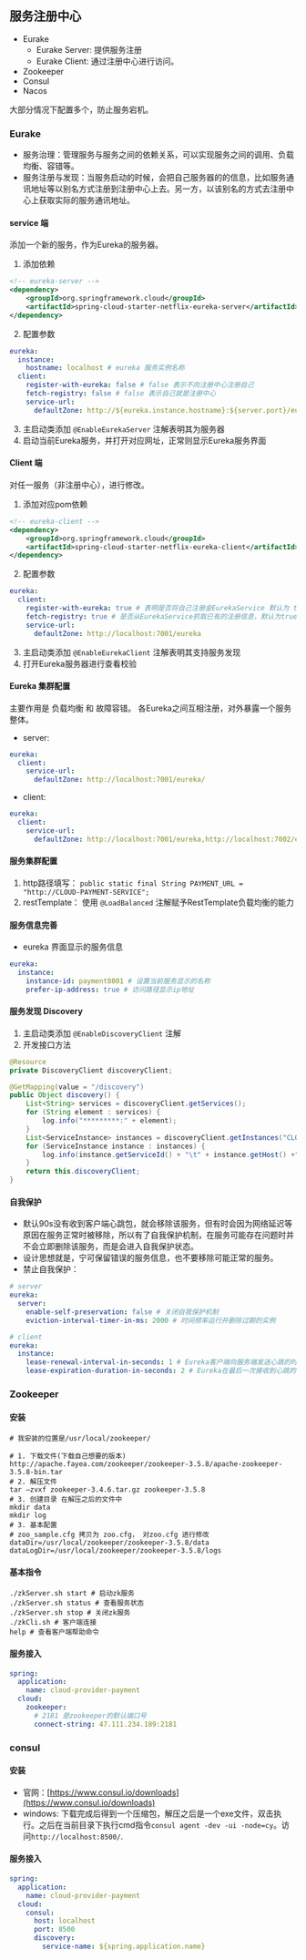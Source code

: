 ## 服务注册中心
- Eurake
    - Eurake Server: 提供服务注册
    - Eurake Client: 通过注册中心进行访问。
- Zookeeper
- Consul
- Nacos

大部分情况下配置多个，防止服务宕机。

### Eurake 

- 服务治理：管理服务与服务之间的依赖关系，可以实现服务之间的调用、负载均衡、容错等。
- 服务注册与发现：当服务启动的时候，会把自己服务器的的信息，比如服务通讯地址等以别名方式注册到注册中心上去。另一方，以该别名的方式去注册中心上获取实际的服务通讯地址。 

#### service 端

添加一个新的服务，作为Eureka的服务器。

1. 添加依赖
```xml
<!-- eureka-server -->
<dependency>
    <groupId>org.springframework.cloud</groupId>
    <artifactId>spring-cloud-starter-netflix-eureka-server</artifactId>
</dependency>
```
2. 配置参数
```yaml
eureka:
  instance:
    hostname: localhost # eureka 服务实例名称
  client:
    register-with-eureka: false # false 表示不向注册中心注册自己
    fetch-registry: false # false 表示自己就是注册中心
    service-url:
      defaultZone: http://${eureka.instance.hostname}:${server.port}/eureka/
```
3. 主启动类添加 `@EnableEurekaServer` 注解表明其为服务器
4. 启动当前Eureka服务，并打开对应网址，正常则显示Eureka服务界面

#### Client 端

对任一服务（非注册中心），进行修改。

1. 添加对应pom依赖
```xml
<!-- eureka-client -->
<dependency>
    <groupId>org.springframework.cloud</groupId>
    <artifactId>spring-cloud-starter-netflix-eureka-client</artifactId>
</dependency>
```
2. 配置参数
```yaml
eureka:
  client:
    register-with-eureka: true # 表明是否将自己注册金EurekaService 默认为 true
    fetch-registry: true # 是否从EurekaService抓取已有的注册信息，默认为true。单节点无所谓，集群必须设置为true才能配合ribbon使用负载均衡
    service-url:
      defaultZone: http://localhost:7001/eureka
```
3. 主启动类添加 `@EnableEurekaClient` 注解表明其支持服务发现
4. 打开Eureka服务器进行查看校验

#### Eureka 集群配置
主要作用是 负载均衡 和 故障容错。 
各Eureka之间互相注册，对外暴露一个服务整体。

- server:
```yaml
eureka:
  client:
    service-url:
      defaultZone: http://localhost:7001/eureka/
```
- client:
```yaml
eureka:
  client:
    service-url:
      defaultZone: http://localhost:7001/eureka,http://localhost:7002/eureka
```

#### 服务集群配置

1. http路径填写： `public static final String PAYMENT_URL = "http://CLOUD-PAYMENT-SERVICE";`
2. restTemplate： 使用 `@LoadBalanced` 注解赋予RestTemplate负载均衡的能力

#### 服务信息完善

- eureka 界面显示的服务信息
```yaml
eureka:
  instance:
    instance-id: payment8001 # 设置当前服务显示的名称
    prefer-ip-address: true # 访问路径显示ip地址
```

#### 服务发现 Discovery

1. 主启动类添加 `@EnableDiscoveryClient` 注解
2. 开发接口方法
```java
@Resource
private DiscoveryClient discoveryClient;

@GetMapping(value = "/discovery")
public Object discovery() {
    List<String> services = discoveryClient.getServices();
    for (String element : services) {
        log.info("*********:" + element);
    }
    List<ServiceInstance> instances = discoveryClient.getInstances("CLOUD-PAYMENT-SERVICE");
    for (ServiceInstance instance : instances) {
        log.info(instance.getServiceId() + "\t" + instance.getHost() +"\t" + instance.getPort() +"\t" + instance.getUri());
    }
    return this.discoveryClient;
}
```

#### 自我保护

- 默认90s没有收到客户端心跳包，就会移除该服务，但有时会因为网络延迟等原因在服务正常时被移除，所以有了自我保护机制，在服务可能存在问题时并不会立即删除该服务，而是会进入自我保护状态。
- 设计思想就是，宁可保留错误的服务信息，也不要移除可能正常的服务。
- 禁止自我保护：
```yaml
# server
eureka:
  server:
    enable-self-preservation: false # 关闭自我保护机制
    eviction-interval-timer-in-ms: 2000 # 时间频率运行并删除过期的实例

# client
eureka:
  instance:
    lease-renewal-interval-in-seconds: 1 # Eureka客户端向服务端发送心跳的时间间隔 默认为30s
    lease-expiration-duration-in-seconds: 2 # Eureka在最后一次接收到心跳的额等待时间 默认为90s
```

### Zookeeper 

#### 安装
```
# 我安装的位置是/usr/local/zookeeper/

# 1. 下载文件(下载自己想要的版本)
http://apache.fayea.com/zookeeper/zookeeper-3.5.8/apache-zookeeper-3.5.8-bin.tar
# 2. 解压文件
tar –zvxf zookeeper-3.4.6.tar.gz zookeeper-3.5.8
# 3. 创建目录 在解压之后的文件中
mkdir data
mkdir log
# 3. 基本配置
# zoo_sample.cfg 拷贝为 zoo.cfg， 对zoo.cfg 进行修改
dataDir=/usr/local/zookeeper/zookeeper-3.5.8/data
dataLogDir=/usr/local/zookeeper/zookeeper-3.5.8/logs
```

#### 基本指令
```
./zkServer.sh start # 启动zk服务
./zkServer.sh status # 查看服务状态
./zkServer.sh stop # 关闭zk服务
./zkCli.sh # 客户端连接
help # 查看客户端帮助命令
```

#### 服务接入 
```yaml
spring:
  application:
    name: cloud-provider-payment
  cloud:
    zookeeper:
      # 2181 是zookeeper的默认端口号
      connect-string: 47.111.234.189:2181
```

### consul

#### 安装

- 官网：[https://www.consul.io/downloads](https://www.consul.io/downloads)
- windows: 下载完成后得到一个压缩包，解压之后是一个exe文件，双击执行。之后在当前目录下执行cmd指令`consul agent -dev -ui -node=cy`。访问`http://localhost:8500/`.

#### 服务接入
```yaml
spring:
  application:
    name: cloud-provider-payment
  cloud:
    consul:
      host: localhost
      port: 8500
      discovery:
        service-name: ${spring.application.name}
```
